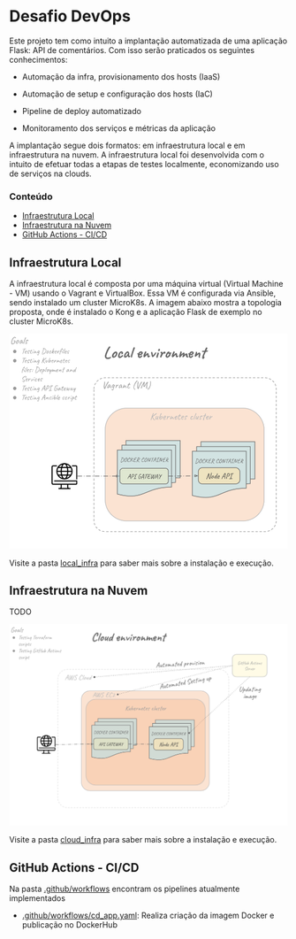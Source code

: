 # Desafio DevOps

Este projeto tem como intuito a implantação automatizada de uma aplicação Flask: API de comentários. Com isso serão praticados os seguintes conhecimentos:

* Automação da infra, provisionamento dos hosts (IaaS)

* Automação de setup e configuração dos hosts (IaC)

* Pipeline de deploy automatizado

* Monitoramento dos serviços e métricas da aplicação

A implantação segue dois formatos: em infraestrutura local e em infraestrutura na nuvem. A infraestrutura local foi desenvolvida com o intuito de efetuar todas a etapas de testes localmente, economizando uso de serviços na clouds.

### Conteúdo
- [Infraestrutura Local](#infraestrutura-local)
- [Infraestrutura na Nuvem](#infraestrutura-na-nuvem)
- [GitHub Actions - CI/CD](#github-actions---cicd)

## Infraestrutura Local

A infraestrutura local é composta por uma máquina virtual (Virtual Machine - VM) usando o Vagrant e VirtualBox. Essa VM é configurada via Ansible, sendo instalado um cluster MicroK8s. A imagem abaixo mostra a topologia proposta, onde é instalado o Kong e a aplicação Flask de exemplo no cluster MicroK8s.

![local infrastructure design](./assets/local-environment_version_3.png)

Visite a pasta [local_infra](./local_infra/) para saber mais sobre a instalação e execução.

## Infraestrutura na Nuvem

TODO

![cloud infrastructure design](./assets/cloud-environment_version_1.png)

Visite a pasta [cloud_infra](./cloud_infra/) para saber mais sobre a instalação e execução.

## GitHub Actions - CI/CD

Na pasta [.github/workflows](./.github/workflows) encontram os pipelines atualmente implementados

- [.github/workflows/cd_app.yaml](./.github/workflows/cd_app.yaml): Realiza criação da imagem Docker e publicação no DockerHub
